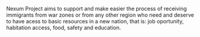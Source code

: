 Nexum Project aims to support and make easier the process of receiving immigrants from war zones or from any other region who need and deserve to have acess to basic resources in a new nation, that is: job oportunity, habitation access, food, safety and education.
